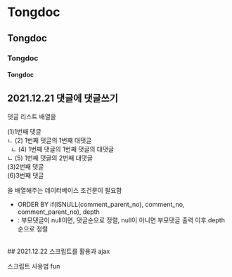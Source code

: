 # Tongdoc

## Tongdoc
### Tongdoc
#### Tongdoc




## 2021.12.21 댓글에 댓글쓰기

댓글 리스트 배열을

(1)1번째 댓글 <br>
 ㄴ (2) 1번째 댓글의 1번째 대댓글<br>
&nbsp;  ㄴ (4) 1번째 댓글의 1번째 댓글의 대댓글<br>
 ㄴ (5) 1번째 댓글의 2번째 대댓글<br>
(3)2번째 댓글<br>
(6)3번째 댓글<br>

을 배열해주는 데이터베이스 조건문이 필요함
 - ORDER BY if(ISNULL(comment_parent_no), comment_no, comment_parent_no), depth 
 - : 부모댓글이 null이면, 댓글순으로 정렬, null이 아니면 부모댓글 출력 이후 depth순으로 정렬

<br>
## 2021.12.22 스크립트를 활용과 ajax

스크립트 사용법
fun

